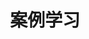---
title: 案例学习
aliases:
    - /zh/case-studies
doc_type: about
type: case-studies
sidebar_none: true
---